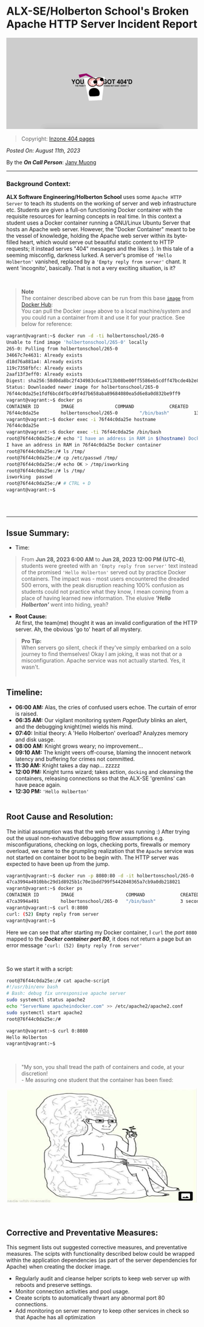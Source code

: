 # ALX-SE/Holberton School's Broken Apache HTTP Server Incident Report

<div align="center">
 <img src="./img/404d.jpg" width="640" height="240" />
</div>

> Copyright: [Inzone 404 pages](https://inzonedesign.com/blog/28-cleverly-funny-creative-404-error-pages/)


*Posted On: August 11th, 2023*

By the ***On Call Person***: [Jany Muong](https://github.com/janymuong/)


---
### Background Context:

**ALX Software Engineering/Holberton School** uses some `Apache HTTP Server` to teach its students on the working of server and web infrastructure etc. Students are given a full-on functioning Docker container with the requisite resources for learning concepts in real time. In this context a student uses a Docker container running a GNU/Linux Ubuntu Server that hosts an Apache web server. However, the "Docker Container" meant to be the vessel of knowledge, holding the Apache web server within its byte-filled heart, which would serve out beautiful static content to HTTP requests; it instead serves "404" messages and the likes :). In this tale of a seeming misconfig, darkness lurked. A server's promise of `'Hello Holberton'` vanished, replaced by a `'Empty reply from server'` chant. It went 'incognito', basically. That is not a very exciting situation, is it?  

<br/>

> **Note**  
> The container described above can be run from this base [`image`](https://hub.docker.com/r/holbertonschool/265-0/tags) from [Docker Hub](https://hub.docker.com/):  
> You can pull the Docker `image` above to a local machine/system and you could run a container from it and use it for your practice. See below for reference:  

```bash
vagrant@vagrant:~$ docker run -d -ti holbertonschool/265-0
Unable to find image 'holbertonschool/265-0' locally
265-0: Pulling from holbertonschool/265-0
34667c7e4631: Already exists
d18d76a881a4: Already exists
119c7358fbfc: Already exists
2aaf13f3eff0: Already exists
Digest: sha256:58d0da8bc2f434983c6ca4713b08be00ff5586eb5cdff47bcde4b2e88fd40f88
Status: Downloaded newer image for holbertonschool/265-0
76f44c0da25e1fdf6bcd4fbc49f4d7b658aba89684080ea5d6e8a0d832be9ff9
vagrant@vagrant:~$ docker ps
CONTAINER ID        IMAGE               COMMAND             CREATED             STATUS              PORTS               NAMES
76f44c0da25e        holbertonschool/265-0        "/bin/bash"         13 seconds ago      Up 12 seconds                           infallible_bhabha
vagrant@vagrant:~$ docker exec -i 76f44c0da25e hostname
76f44c0da25e
vagrant@vagrant:~$ docker exec -ti 76f44c0da25e /bin/bash
root@76f44c0da25e:/# echo "I have an address in RAM in $(hostname) Docker container"
I have an address in RAM in 76f44c0da25e Docker container
root@76f44c0da25e:/# ls /tmp/
root@76f44c0da25e:/# cp /etc/passwd /tmp/
root@76f44c0da25e:/# echo OK > /tmp/isworking
root@76f44c0da25e:/# ls /tmp/
isworking  passwd
root@76f44c0da25e:/# # CTRL + D
vagrant@vagrant:~$
```

<br/><br/>


---
## Issue Summary:

- Time:  
> From **Jun 28, 2023 6:00 AM** to **Jun 28, 2023 12:00 PM (UTC-4)**, students were greeted with an `'Empty reply from server'` text instead of the promised `'Hello Holberton'` served out by practice Docker containers. The impact was - most users encountered the dreaded 500 errors, with the peak disruption reaching 100% confusion as students could not practice what they know, I mean coming from a place of having learned new information. The elusive ***'Hello Holberton'*** went into hiding, yeah?

- **Root Cause:**   
At first, the team(me) thought it was an invalid configuration of the HTTP server. Ah, the obvious 'go to' heart of all mystery.  

> **Pro Tip:**  
> When servers go silent, check if they've simply embarked on a solo journey to find themselves!
> Okay I am joking, it was not that or a misconfiguration. Apache service was not actually started. Yes, it wasn't.
<br/><br/>


## Timeline:

- **06:00 AM:** Alas, the cries of confused users echoe. The curtain of error is raised.
- **06:35 AM:** Our vigilant monitoring system *PagerDuty* blinks an alert, and the debugging knight(me) wields his mind.
- **07:40:** Initial theory: A 'Hello Holberton' overload? Analyzes memory and disk uasge.
- **08:00 AM:** Knight grows weary; no improvement...
- **09:10 AM:** The knight veers off-course, blaming the innocent network latency and buffering for crimes not committed.
- **11:30 AM:** Knight takes a day nap... zzzzz
- **12:00 PM:** Knight turns wizard; takes action, `docking` and cleansing the containers, releasing connections so that the ALX-SE 'gremlins' can have peace again.
- **12:30 PM:** `'Hello Holberton'`
<br/><br/>


## Root Cause and Resolution:
The initial assumption was that the web server was running :)
After trying out the usual non-exhaustive debugging flow assumptions e.g. misconfigurations, checking on logs, checking ports, firewalls or memory overload, we came to the grumpling realization that the `Apache` service was not started on container boot to be begin with. The HTTP server was expected to have been up from the jump.
```bash
vagrant@vagrant:~$ docker run -p 8080:80 -d -it holbertonschool/265-0
47ca3994a4910bbc29d1d8925b1c70e1bdd799f5442040365a7cb9a0db218021
vagrant@vagrant:~$ docker ps
CONTAINER ID        IMAGE                   COMMAND             CREATED             STATUS              PORTS                  NAMES
47ca3994a491        holbertonschool/265-0   "/bin/bash"         3 seconds ago       Up 2 seconds        0.0.0.0:8080->80/tcp   vigilant_tesla
vagrant@vagrant:~$ curl 0:8080
curl: (52) Empty reply from server
vagrant@vagrant:~$
```
Here we can see that after starting my Docker container, I `curl` the *port* `8080` mapped to the ***Docker container port 80***, it does not return a page but an error message `'curl: (52) Empty reply from server'`  

<br/>

So we start it with a script:
```bash
root@76f44c0da25e:/# cat apache-script
#!/usr/bin/env bash
# Bash: debug fix unresponsive apache server
sudo systemctl status apache2
echo "ServerName apacheindocker.com" >> /etc/apache2/apache2.conf
sudo systemctl start apache2
root@76f44c0da25e:/#
```

```bash
vagrant@vagrant:~$ curl 0:8080
Hello Holberton
vagrant@vagrant:~$
```

<br/>

> "My son, you shall tread the path of containers and code, at your discretion!  
>     - Me assuring one student that the container has been fixed:
<div align="center">
    <img src="./img/stuff.jpg" alt="stuff" width="500" height="300">
</div>
<br/><br/>


## Corrective and Preventative Measures:
This segment lists out suggested corrective measures, and preventative measures.
The scipts with functionality described below could be wrapped within the application dependencies (as part of the server dependencies for Apache) when creating the docker image.
- Regularly audit and cleanse helper scripts to keep web server up with reboots and preserve settings.
- Monitor connection activities and pool usage.
- Create scripts to automatically thwart any abnormal port 80 connections.
- Add monitoring on server memory to keep other services in check so that Apache has all optimization
